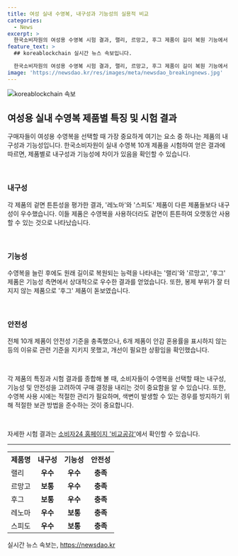 ```yaml
---
title: 여성 실내 수영복, 내구성과 기능성의 실용적 비교
categories:
  - News
excerpt: >
  한국소비자원의 여성용 수영복 시험 결과, 랠리, 르망고, 후그 제품이 길이 복원 기능에서 우수하며, 레노마, 스피도는 내구성이 좋았습니다. 후그는 봉제 부위가 터지지 않았고, 안전성은 전체 제품에서 충족했으나 안감 혼용률을 표시하지 않는 제품이 있어 개선이 필요합니다. 수영복을 젖은 상태로 비닐봉지에 넣으면 색이 변할 수 있으니 마른 수건으로 감싸서 가져가는 것이 좋습니다. 자세한 결과는 소비자24 홈페이지 비교공감에서 확인 가능합니다.
feature_text: >
  ## koreablockchain 실시간 뉴스 속보입니다.

  한국소비자원의 여성용 수영복 시험 결과, 랠리, 르망고, 후그 제품이 길이 복원 기능에서 우수하며, 레노마, 스피도는 내구성이 좋았습니다. 후그는 봉제 부위가 터지지 않았고, 안전성은 전체 제품에서 충족했으나 안감 혼용률을 표시하지 않는 제품이 있어 개선이 필요합니다. 수영복을 젖은 상태로 비닐봉지에 넣으면 색이 변할 수 있으니 마른 수건으로 감싸서 가져가는 것이 좋습니다. 자세한 결과는 소비자24 홈페이지 비교공감에서 확인 가능합니다.
image: 'https://newsdao.kr/res/images/meta/newsdao_breakingnews.jpg'
---
```


<p><img src="https://newsdao.kr/res/images/meta/newsdao_breakingnews.jpg" alt="koreablockchain 속보" /></p>

<h2 data-ke-size="size26">여성용 실내 수영복 제품별 특징 및 시험 결과</h2>

<p>구매자들이 여성용 수영복을 선택할 때 가장 중요하게 여기는 요소 중 하나는 제품의 내구성과 기능성입니다. 한국소비자원이 실내 수영복 10개 제품을 시험하여 얻은 결과에 따르면, 제품별로 내구성과 기능성에 차이가 있음을 확인할 수 있습니다.</p>

<p data-ke-size="size16">&nbsp;</p>

<h3>내구성</h3>

<p>각 제품의 겉면 튼튼성을 평가한 결과, '레노마'와 '스피도' 제품이 다른 제품들보다 내구성이 우수했습니다. 이들 제품은 수영복을 사용하더라도 겉면이 튼튼하여 오랫동안 사용할 수 있는 것으로 나타났습니다.</p>

<p data-ke-size="size16">&nbsp;</p>

<h3>기능성</h3>

<p>수영복을 늘린 후에도 원래 길이로 복원되는 능력을 나타내는 '랠리'와 '르망고', '후그' 제품은 기능성 측면에서 상대적으로 우수한 결과를 얻었습니다. 또한, 봉제 부위가 잘 터지지 않는 제품으로 '후그' 제품이 돋보였습니다.</p>

<p data-ke-size="size16">&nbsp;</p>

<h3>안전성</h3>

<p>전체 10개 제품이 안전성 기준을 충족했으나, 6개 제품이 안감 혼용률을 표시하지 않는 등의 이유로 관련 기준을 지키지 못했고, 개선이 필요한 상황임을 확인했습니다.</p>

<p data-ke-size="size16">&nbsp;</p>

<p>각 제품의 특징과 시험 결과를 종합해 볼 때, 소비자들이 수영복을 선택할 때는 내구성, 기능성 및 안전성을 고려하여 구매 결정을 내리는 것이 중요함을 알 수 있습니다. 또한, 수영복 사용 시에는 적절한 관리가 필요하며, 색변이 발생할 수 있는 경우를 방지하기 위해 적절한 보관 방법을 준수하는 것이 중요합니다.</p>

<p data-ke-size="size16">&nbsp;</p>

<p>자세한 시험 결과는 <a href="https://www.consumer.go.kr">소비자24 홈페이지 '비교공감'</a>에서 확인할 수 있습니다.</p>

<hr>

<table>
  <tr>
    <th>제품명</th>
    <th>내구성</th>
    <th>기능성</th>
    <th>안전성</th>
  </tr>
  <tr>
    <td>랠리</td>
    <td style="text-align: center; height: 17px;"><b>우수</b></td>
    <td style="text-align: center; height: 17px;"><b>우수</b></td>
    <td style="text-align: center; height: 17px;"><b>충족</b></td>
  </tr>
  <tr>
    <td>르망고</td>
    <td style="text-align: center; height: 17px;"><b>보통</b></td>
    <td style="text-align: center; height: 17px;"><b>우수</b></td>
    <td style="text-align: center; height: 17px;"><b>충족</b></td>
  </tr>
  <tr>
    <td>후그</td>
    <td style="text-align: center; height: 17px;"><b>보통</b></td>
    <td style="text-align: center; height: 17px;"><b>우수</b></td>
    <td style="text-align: center; height: 17px;"><b>충족</b></td>
  </tr>
  <tr>
    <td>레노마</td>
    <td style="text-align: center; height: 17px;"><b>우수</b></td>
    <td style="text-align: center; height: 17px;"><b>보통</b></td>
    <td style="text-align: center; height: 17px;"><b>충족</b></td>
  </tr>
  <tr>
    <td>스피도</td>
    <td style="text-align: center; height: 17px;"><b>우수</b></td>
    <td style="text-align: center; height: 17px;"><b>보통</b></td>
    <td style="text-align: center; height: 17px;"><b>충족</b></td>
  </tr>
</table>
실시간 뉴스 속보는, <a href="https://newsdao.kr" rel="dofollow">https://newsdao.kr</a>



